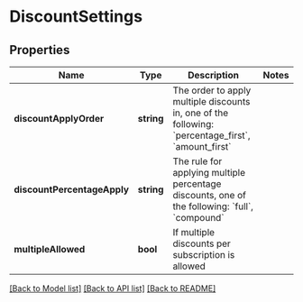 # DiscountSettings

## Properties
Name | Type | Description | Notes
------------ | ------------- | ------------- | -------------
**discountApplyOrder** | **string** | The order to apply multiple discounts in, one of the following: &#x60;percentage_first&#x60;, &#x60;amount_first&#x60; | 
**discountPercentageApply** | **string** | The rule for applying multiple percentage discounts, one of the following: &#x60;full&#x60;, &#x60;compound&#x60; | 
**multipleAllowed** | **bool** | If multiple discounts per subscription is allowed | 

[[Back to Model list]](../../README.md#documentation-for-models) [[Back to API list]](../../README.md#documentation-for-api-endpoints) [[Back to README]](../../README.md)

